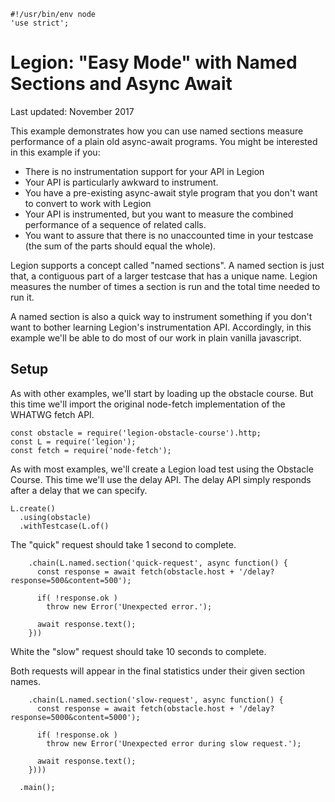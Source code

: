	#!/usr/bin/env node
	'use strict';

Legion: "Easy Mode" with Named Sections and Async Await
=======================================================

Last updated: November 2017

This example demonstrates how you can use named sections measure performance of a plain old async-await programs. You might be interested in this example if you:

 * There is no instrumentation support for your API in Legion
 * Your API is particularly awkward to instrument.
 * You have a pre-existing async-await style program that you don't want to convert to work with Legion
 * Your API is instrumented, but you want to measure the combined performance of a sequence of related calls.
 * You want to assure that there is no unaccounted time in your testcase (the sum of the parts should equal the whole).

Legion supports a concept called "named sections". A named section is just that, a contiguous part of a larger testcase that has a unique name. Legion measures the number of times a section is run and the total time needed to run it.

A named section is also a quick way to instrument something if you don't want to bother learning Legion's instrumentation API. Accordingly, in this example we'll be able to do most of our work in plain vanilla javascript.

Setup
-----

As with other examples, we'll start by loading up the obstacle course. But this time we'll import the original node-fetch implementation of the WHATWG fetch API.

	const obstacle = require('legion-obstacle-course').http;
	const L = require('legion');
	const fetch = require('node-fetch');

As with most examples, we'll create a Legion load test using the Obstacle Course. This time we'll use the delay API. The delay API simply responds after a delay that we can specify.

	L.create()
	  .using(obstacle)
	  .withTestcase(L.of()

The "quick" request should take 1 second to complete.

	    .chain(L.named.section('quick-request', async function() {
	      const response = await fetch(obstacle.host + '/delay?response=500&content=500');
	
	      if( !response.ok )
	        throw new Error('Unexpected error.');
	
	      await response.text();
	    }))

White the "slow" request should take 10 seconds to complete.

Both requests will appear in the final statistics under their given section names.

	    .chain(L.named.section('slow-request', async function() {
	      const response = await fetch(obstacle.host + '/delay?response=5000&content=5000');
	
	      if( !response.ok )
	        throw new Error('Unexpected error during slow request.');
	
	      await response.text();
	    })))

	  .main();
